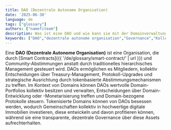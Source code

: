 ```yaml
---
title: DAO (Dezentrale Autonome Organisation)
date: '2025-06-30'
language: de
tags: ["glossary"]
authors: ["namefiteam"]
description: Was ist eine DAO und wie kann sie mit der Domainverwaltung zusammenhängen?
keywords: ["DAO","dezentrale autonome organisation","Governance","Kollektiver Besitz","Smart Contracts"]
---
```



Eine **DAO (Dezentrale Autonome Organisation)** ist eine Organisation, die durch [Smart Contracts]({{ '/de/glossary/smart-contract/' | url }}) und Community-Abstimmungen anstatt durch traditionelles hierarchisches Management gesteuert wird. DAOs ermöglichen es Mitgliedern, kollektiv Entscheidungen über Treasury-Management, Protokoll-Upgrades und strategische Ausrichtung durch tokenbasierte Abstimmungsmechanismen zu treffen. Im Kontext von Domains können DAOs wertvolle Domain-Portfolios kollektiv besitzen und verwalten, Entscheidungen über Domain-Entwicklung oder -Monetarisierung treffen und Domain-bezogene Protokolle steuern. Tokenisierte Domains können von DAOs besessen werden, wodurch Gemeinschaften kollektiv in hochwertige digitale Immobilien investieren, diese entwickeln und davon profitieren können, während sie eine transparente, dezentrale Governance über diese Assets aufrechterhalten.